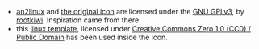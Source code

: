 - [an2linux](https://github.com/rootkiwi/an2linuxclient) and [the original icon](https://github.com/rootkiwi/an2linuxclient/blob/master/app/src/main/res/mipmap-xxxhdpi/ic_launcher.png) are licensed under the [GNU GPLv3](https://github.com/rootkiwi/an2linuxclient/blob/master/LICENSE), by [rootkiwi](https://github.com/rootkiwi/). Inspiration came from there. 
- this [linux template](https://pixabay.com/en/avatar-beak-black-cute-emotion-1295397/), licensed under [Creative Commons Zero 1.0 (CC0) / Public Domain](https://creativecommons.org/publicdomain/zero/1.0/) has been used inside the icon. 
